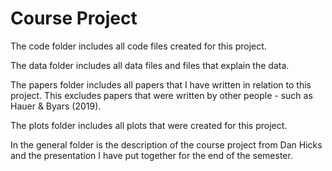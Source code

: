 # Course Project
The code folder includes all code files created for this project. 

The data folder includes all data files and files that explain the data.

The papers folder includes all papers that I have written in relation to this project. 
This excludes papers that were written by other people - such as Hauer & Byars (2019). 

The plots folder includes all plots that were created for this project. 

In the general folder is the description of the course project from Dan Hicks and the 
presentation I have put together for the end of the semester. 